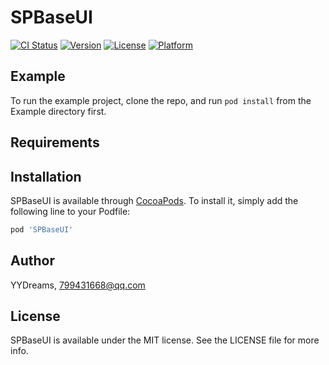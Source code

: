 # SPBaseUI

[![CI Status](https://img.shields.io/travis/YYDreams/SPBaseUI.svg?style=flat)](https://travis-ci.org/YYDreams/SPBaseUI)
[![Version](https://img.shields.io/cocoapods/v/SPBaseUI.svg?style=flat)](https://cocoapods.org/pods/SPBaseUI)
[![License](https://img.shields.io/cocoapods/l/SPBaseUI.svg?style=flat)](https://cocoapods.org/pods/SPBaseUI)
[![Platform](https://img.shields.io/cocoapods/p/SPBaseUI.svg?style=flat)](https://cocoapods.org/pods/SPBaseUI)

## Example

To run the example project, clone the repo, and run `pod install` from the Example directory first.

## Requirements

## Installation

SPBaseUI is available through [CocoaPods](https://cocoapods.org). To install
it, simply add the following line to your Podfile:

```ruby
pod 'SPBaseUI'
```

## Author

YYDreams, 799431668@qq.com

## License

SPBaseUI is available under the MIT license. See the LICENSE file for more info.
